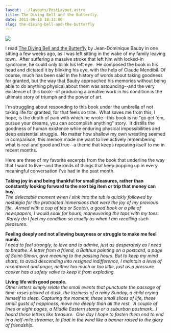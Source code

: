 ```yaml
---
layout: ../layouts/PostLayout.astro
title: The Diving Bell and the Butterfly.
date: 2011-06-18 18:33:00
slug: the-diving-bell-and-the-butterfly
---
```


[![](http://4.bp.blogspot.com/_FdEdvFQfwAU/R7XN-QVTnKI/AAAAAAAACCw/u3JzieLJK_A/s200/The+Diving+Bell+and+the+Butterfly+book+cover.jpg)](http://4.bp.blogspot.com/_FdEdvFQfwAU/R7XN-QVTnKI/AAAAAAAACCw/u3JzieLJK_A/s320/The+Diving+Bell+and+the+Butterfly+book+cover.jpg)

I read [The Diving Bell and the Butterfly](http://akindoflibrary.blogspot.com/2011/05/on-leaving-or-books-as-escapism.html) by Jean-Dominique Bauby in one sitting a few weeks ago, as I was left sitting in the wake of my family leaving town.  After suffering a massive stroke that left him with locked-in syndrome, he could only blink his left eye.  He composed the book in his head and dictated it by blinking his eye, with the help of Claude Mendibil. Of course, much has been said in the history of words about taking goodness for granted, but the way that Bauby approached his memories without being able to do anything physical about them was astounding--and the very existence of this book--of producing a creative work in his condition is the ultimate story of triumph and the power of art.   
  
  
I'm struggling about responding to this book under the umbrella of not taking life for granted, for that feels so trite.  What saves me from this, I hope, is the depth of pain with which he wrote--this book is no "go get 'em, pursue your dreams, you can accomplish anything" story.  It distills the goodness of human existence while enduring physical impossibilities and deep existential struggle.  No matter how shallow my own wrestling seemed in comparison, this memoir made me want to live actively remembering what is real and good and true--a theme that keeps repeating itself to me in recent months.    
  
  
Here are three of my favorite excerpts from the book that underline the way that I want to live--and the kinds of things that keep popping up in every meaningful conversation I've had in the past month.   
  
  
**Taking joy in and being thankful for small pleasures, rather than constantly looking forward to the next big item or trip that money can buy.**  
_The delectable moment when I sink into the tub is quickly followed by nostalgia for the protracted immersions that were the joy of my previous life.  Armed with a cup of tea or Scotch, a good book or a pile of newspapers, I would soak for hours, maneuvering the taps with my toes.  Rarely do I feel my condition so cruelly as when I am recalling such pleasures._  
  
  
**Feeling deeply and not allowing busyness or struggle to make me feel numb.**  
_I need to feel strongly, to love and to admire, just as desperately as I need to breathe. A letter from a friend, a Balthus painting on a postcard, a page of Saint-Simon, give meaning to the passing hours. But to keep my mind sharp, to avoid descending into resigned indifference, I maintain a level of resentment and anger, neither too much or too little, just as a pressure cooker has a safety valve to keep it from exploding._  
  
  
**Living life with good people.**  
_Other letters simply relate the small events that punctuate the passage of time: roses picked at dusk, the laziness of a rainy Sunday, a child crying himself to sleep. Capturing the moment, these small slices of life, these small gusts of happiness, move me deeply than all the rest.  A couple of lines or eight pages, a Middle Eastern stamp or a suburban postmark...I hoard these letters like treasure.  One day I hope to fasten them end to end in a half-mile streamer, to float in the wind like a banner raised to the glory of friendship._